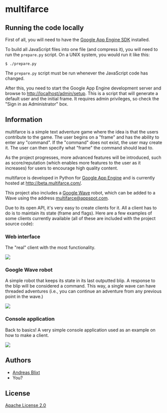 # multifarce

## Running the code locally

First of all, you will need to have the [Google App Engine SDK](http://code.google.com/appengine/) installed.

To build all JavaScript files into one file (and compress it), you will need to run the `prepare.py` script. On a UNIX system, you would run it like this:

    $ ./prepare.py

The `prepare.py` script must be run whenever the JavaScript code has changed.

After this, you need to start the Google App Engine development server and browse to <http://localhost/admin/setup>. This is a script that will generate a default user and the initial frame. It requires admin privileges, so check the "Sign in as Administrator" box.

## Information

multifarce is a simple text adventure game where the idea is that the users contribute to the game. The user begins on a "frame" and has the ability to enter any "command". If the "command" does not exist, the user may create it. The user can then specify what "frame" the command should lead to.

As the project progresses, more advanced features will be introduced, such as score/reputation (which enables more features to the user as it increases) for users to encourage high quality content.

multifarce is developed in Python for [Google App Engine](http://appengine.google.com/) and is currently hosted at <http://beta.multifarce.com/>.

This project also includes a [Google Wave](http://wave.google.com/) robot, which can be added to a Wave using the address <multifarce@appspot.com>.

Due to its open API, it's very easy to create clients for it. All a client has to do is to maintain its state (frame and flags). Here are a few examples of some clients currently available (all of these are included with the project source code):

### Web interface

The "real" client with the most functionality.

![](http://s.blixt.org/multifarce-web.png)

### Google Wave robot

A simple robot that keeps its state in its last outputted blip. A response to the blip will be considered a command. This way, a single wave can have threaded adventures (i.e., you can continue an adventure from any previous point in the wave.)

![](http://s.blixt.org/multifarce-wave.png)

### Console application

Back to basics! A very simple console application used as an example on how to make a client.

![](http://s.blixt.org/multifarce-console.png)

## Authors

- [Andreas Blixt](http://blixt.org/)
- You?

## License

[Apache License 2.0](http://www.apache.org/licenses/LICENSE-2.0)
